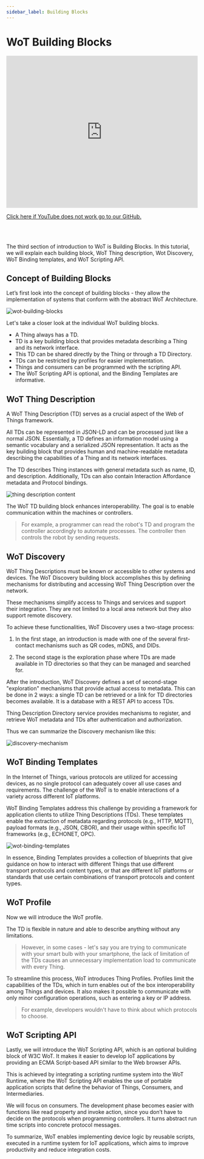 ```yaml
---
sidebar_label: Building Blocks
---
```


# WoT Building Blocks

<iframe width="100%" height="400" src="https://www.youtube.com/embed/Wk1PZgYhG4w?si=mWl9Tu-vrwYxmiPJ" title="YouTube video player" frameborder="0" allow="accelerometer; autoplay; clipboard-write; encrypted-media; gyroscope; picture-in-picture; web-share" referrerpolicy="strict-origin-when-cross-origin" allowfullscreen></iframe>

<a href = "https://github.com/w3c/wot-cg/blob/main/Tutorials/whatiswot/10-Building_Blocks/10-Building-Blocks.mp4">Click here if YouTube does not work go to our GitHub.</a>  

<br />
<br />

The third section of introduction to WoT is Building Blocks. In this tutorial, we will explain each building block, WoT Thing description, Wot Discovery, WoT Binding templates, and WoT Scripting API.

## Concept of Building Blocks

Let’s first look into the concept of building blocks - they allow the implementation of systems that conform with the abstract WoT Architecture.

![wot-building-blocks](/img/12-Building-Blocks/wot-building-blocks.png)

Let's take a closer look at the individual WoT building blocks.

- A Thing always has a TD.
- TD is a key building block that provides metadata describing a Thing and its network interface.
- This TD can be shared directly by the Thing or through a TD Directory.
- TDs can be restricted by profiles for easier implementation.
- Things and consumers can be programmed with the scripting API.
- The WoT Scripting API is optional, and the Binding Templates are informative.

## WoT Thing Description

A WoT Thing Description (TD) serves as a crucial aspect of the Web of Things framework.

All TDs can be represented in JSON-LD and can be processed just like a normal JSON. Essentially, a TD defines an information model using a semantic vocabulary and a serialized JSON representation. It acts as the key building block that provides human and machine-readable metadata describing the capabilities of a Thing and its network interfaces.

The TD describes Thing instances with general metadata such as name, ID, and description. Additionally, TDs can also contain Interaction Affordance metadata and Protocol bindings.

![thing description content](/img/12-Building-Blocks/td.png)

The WoT TD building block enhances interoperability. The goal is to enable communication within the machines or controllers.

> For example, a programmer can read the robot's TD and program the controller accordingly to automate processes. The controller then controls the robot by sending requests.

## WoT Discovery

WoT Thing Descriptions must be known or accessible to other systems and devices. The WoT Discovery building block accomplishes this by defining mechanisms for distributing and accessing WoT Thing Description over the network.

These mechanisms simplify access to Things and services and support their integration. They are not limited to a local area network but they also support remote discovery.

To achieve these functionalities, WoT Discovery uses a two-stage process:

1. In the first stage, an introduction is made with one of the several first-contact mechanisms such as QR codes, mDNS, and DIDs.

2. The second stage is the exploration phase where TDs are made available in TD directories so that they can be managed and searched for.

After the introduction, WoT Discovery defines a set of second-stage "exploration" mechanisms that provide actual access to metadata. This can be done in 2 ways: a single TD can be retrieved or a link for TD directories becomes available. It is a database with a REST API to access TDs.

Thing Description Directory service provides mechanisms to register, and retrieve WoT metadata and TDs after authentication and authorization.

Thus we can summarize the Discovery mechanism like this:

![discovery-mechanism](/img/12-Building-Blocks/discovery-mechanism.png)

## WoT Binding Templates

In the Internet of Things, various protocols are utilized for accessing devices, as no single protocol can adequately cover all use cases and requirements. The challenge of the WoT is to enable interactions of a variety across different IoT platforms.

WoT Binding Templates address this challenge by providing a framework for application clients to utilize Thing Descriptions (TDs). These templates enable the extraction of metadata regarding protocols (e.g., HTTP, MQTT), payload formats (e.g., JSON, CBOR), and their usage within specific IoT frameworks (e.g., ECHONET, OPC).

![wot-binding-templates](/img/12-Building-Blocks/wot-binding-templates.png)

In essence, Binding Templates provides a collection of blueprints that give guidance on how to interact with different Things that use different transport protocols and content types, or that are different IoT platforms or standards that use certain combinations of transport protocols and content types.

## WoT Profile

Now we will introduce the WoT profile.

The TD is flexible in nature and able to describe anything without any limitations.

> However, in some cases - let's say you are trying to communicate with your smart bulb with your smartphone, the lack of limitation of the TDs causes an unnecessary implementation load to communicate with every Thing.

To streamline this process, WoT introduces Thing Profiles. Profiles limit the capabilities of the TDs, which in turn enables out of the box interoperability among Things and devices. It also makes it possible to communicate with only minor configuration operations, such as entering a key or IP address.

> For example, developers wouldn't have to think about which protocols to choose.

## WoT Scripting API

Lastly, we will introduce the WoT Scripting API, which is an optional building block of W3C WoT. It makes it easier to develop IoT applications by providing an ECMA Script-based API similar to the Web browser APIs.

This is achieved by integrating a scripting runtime system into the WoT Runtime, where the WoT Scripting API enables the use of portable application scripts that define the behavior of Things, Consumers, and Intermediaries.

We will focus on consumers. The development phase becomes easier with functions like read property and invoke action, since you don’t have to decide on the protocols when programming controllers. It turns abstract run time scripts into concrete protocol messages.

To summarize, WoT enables implementing device logic by reusable scripts, executed in a runtime system for IoT applications, which aims to improve productivity and reduce integration costs.
